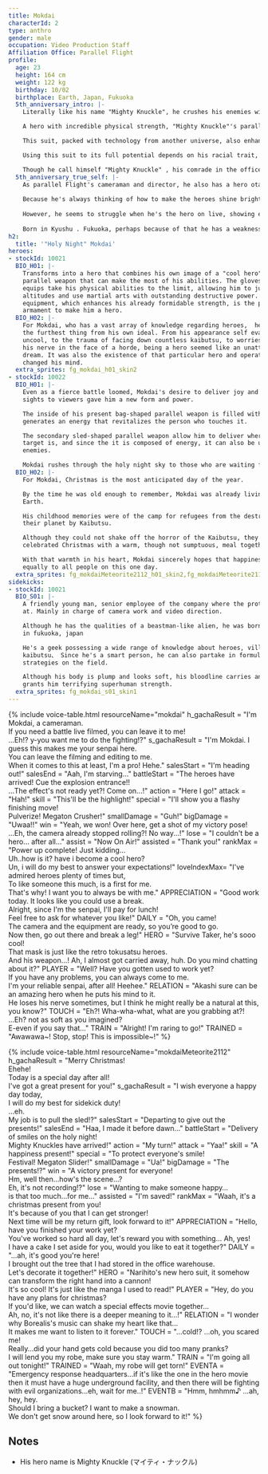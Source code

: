 ```yaml
---
title: Mokdai
characterId: 2
type: anthro
gender: male
occupation: Video Production Staff
Affiliation Office: Parallel Flight
profile:
  age: 23
  height: 164 cm
  weight: 122 kg
  birthday: 10/02
  birthplace: Earth, Japan, Fukuoka
  5th_anniversary_intro: |-
    Literally like his name "Mighty Knuckle", he crushes his enemies with his fist!

    A hero with incredible physical strength, "Mighty Knuckle"'s parallel weapon is a      powered suit that amplifies his natural superhuman power.

    This suit, packed with technology from another universe, also enhance hearing and      vision, at the cost of being extremely heavy.

    Using this suit to its full potential depends on his racial trait, but it seems he     himself aren't very aware of his superhuman strength.

    Though he call himself "Mighty Knuckle" , his comrade in the office tend to call       him by his name which makes him a little dissatisfied.
  5th_anniversary_true_self: |-
    As parallel Flight's cameraman and director, he also has a hero otaku side.
    
    Because he's always thinking of how to make the heroes shine brighter on camera,       his directing play a role on the acquisition of ViewPower and has become the           signature feature of Parallel Flight's Live.
    
    However, he seems to struggle when he's the hero on live, showing embarassed,          depressed, sometimes a little proud, his emotion keeps changing.
    
    Born in Kyushu . Fukuoka, perhaps because of that he has a weakness for Fukuoka's      specialties, whenever Orient City held a regional product exhibitions he always        visit without hesitation.
h2:
  title: '"Holy Night" Mokdai'
heroes:
- stockId: 10021
  BIO_H01: |-
    Transforms into a hero that combines his own image of a "cool hero" with a
    parallel weapon that can make the most of his abilities. The gloves and shoes he
    equips take his physical abilities to the limit, allowing him to jump high
    altitudes and use martial arts with outstanding destructive power. This
    equipment, which enhances his already formidable strength, is the perfect
    armament to make him a hero.
  BIO_H02: |-
    For Mokdai, who has a vast array of knowledge regarding heroes,  he himself was
    the furthest thing from his own ideal. From his appearance self evaluated as
    uncool, to the trauma of facing down countless kaibutsu, to worries of losing
    his nerve in the face of a horde, being a hero seemed like an unattainable
    dream. It was also the existence of that particular hero and operator that
    changed his mind.
  extra_sprites: fg_mokdai_h01_skin2
- stockId: 10022
  BIO_H01: |-
    Even as a fierce battle loomed, Mokdai's desire to deliver joy and gorgeous
    sights to viewers gave him a new form and power.

    The inside of his present bag-shaped parallel weapon is filled with ether, and
    generates an energy that revitalizes the person who touches it.

    The secondary sled-shaped parallel weapon allow him to deliver wherever the
    target is, and since the it is composed of energy, it can also be used to attack
    enemies.

    Mokdai rushes through the holy night sky to those who are waiting for Christmas.
  BIO_H02: |-
    For Mokdai, Christmas is the most anticipated day of the year.

    By the time he was old enough to remember, Mokdai was already living his life on
    Earth.

    His childhood memories were of the camp for refugees from the destruction of
    their planet by Kaibutsu.

    Although they could not shake off the horror of the Kaibutsu, they still
    celebrated Christmas with a warm, though not sumptuous, meal together.

    With that warmth in his heart, Mokdai sincerely hopes that happiness will come
    equally to all people on this one day.
  extra_sprites: fg_mokdaiMeteorite2112_h01_skin2,fg_mokdaiMeteorite2112_h01_skin3,fg_mokdaiMeteorite2112_h02_skin2,fg_mokdaiMeteorite2112_h02_skin3,fg_mokdaiMeteorite2112_h02_skin4,fg_mokdaiMeteorite2112_h02_skin5
sidekicks:
- stockId: 10021
  BIO_S01: |-
    A friendly young man, senior employee of the company where the protagonist works
    at. Mainly in charge of camera work and video direction.

    Although he has the qualities of a beastman-like alien, he was born and raised
    in fukuoka, japan

    He's a geek possessing a wide range of knowledge about heroes, villains, and
    kaibutsu、 Since he's a smart person, he can also partake in formulating
    strategies on the field.

    Although his body is plump and looks soft, his bloodline carries an effect that
    grants him terrifying superhuman strength.
  extra_sprites: fg_mokdai_s01_skin1
---
```


{% include voice-table.html resourceName="mokdai"
h_gachaResult = "I'm Mokdai, a cameraman.<br>If you need a battle live filmed, you can leave it to me!<br>...Eh!? y-you want me to do the fighting!?"
s_gachaResult = "I'm Mokdai. I guess this makes me your senpai here.<br>You can leave the filming and editing to me.<br>When it comes to this at least, I'm a pro! Hehe."
salesStart = "I'm heading out!"
salesEnd = "Aah, I'm starving..."
battleStart = "The heroes have arrived! Cue the explosion entrance!!<br>...The effect's not ready yet?! Come on...!"
action = "Here I go!"
attack = "Hah!"
skill = "This'll be the highlight!"
special = "I'll show you a flashy finishing move!<br>Pulverize! Megaton Crusher!"
smallDamage = "Guh!"
bigDamage = "Uwaa!!"
win = "Yeah, we won! Over here, get a shot of my victory pose!<br>...Eh, the camera already stopped rolling?! No way...!"
lose = "I couldn't be a hero... after all..."
assist = "Now On Air!"
assisted = "Thank you!"
rankMax = "Power up complete! Just kidding...<br>Uh..how is it? have i become a cool hero?<br>Un, i will do my best to answer your expectations!"
loveIndexMax= "I've admired heroes plenty of times but,<br>To like someone this much, is a first for me.<br>That's why! I want you to always be with me."
APPRECIATION = "Good work today. It looks like you could use a break.<br>Alright, since I'm the senpai, I'll pay for lunch!<br>Feel free to ask for whatever you like!"
DAILY = "Oh, you came!<br>The camera and the equipment are ready, so you’re good to go.<br>Now then, go out there and break a leg!"
HERO = "Survive Taker, he's sooo cool!<br>That mask is just like the retro  tokusatsu heroes. <br>And his weapon...! Ah, I almost got carried away, huh. Do you mind chatting about it?"
PLAYER = "Well?  Have you gotten used to work yet?<br>If you have any problems, you can always come to me.<br>I'm your reliable senpai, after all!  Heehee."
RELATION = "Akashi sure can be an amazing hero when he puts his mind to it.<br> He loses his nerve sometimes, but I think he might really be a natural at this, you know?"
TOUCH = "Eh?! Wha-wha-what, what are you grabbing at?!<br>...Eh? not as soft as you imagined?<br>E-even if you say that…"
TRAIN = "Alright! I'm raring to go!"
TRAINED = "Awawawa~! Stop, stop! This is impossible~!"
%}

{% include voice-table.html resourceName="mokdaiMeteorite2112"
h_gachaResult = "Merry Christmas!<br>Ehehe!<br>Today is a special day after all!<br>I've got a great present for you!"
s_gachaResult = "I wish everyone a happy day today,<br>I will do my best for sidekick duty!<br>…eh.<br>My job is to pull the sled!?"
salesStart = "Departing to give out the presents!"
salesEnd = "Haa, I made it before dawn…"
battleStart = "Delivery of smiles on the holy night!<br>Mighty Knuckles have arrived!"
action = "My turn!"
attack = "Yaa!"
skill = "A happiness present!"
special = "To protect everyone's smile!<br>Festival! Megaton Slider!"
smallDamage = "Ua!"
bigDamage = "The presents!?"
win = "A victory present for everyone!<br>Hm, well then…how's the scene…?<br>Eh, it's not recording!?"
lose = "Wanting to make someone happy…<br>is that too much…for me…"
assisted = "I'm saved!"
rankMax = "Waah, it's a christmas present from you!<br>It's because of you that I can get stronger!<br>Next time will be my return gift, look forward to it!"
APPRECIATION = "Hello, have you finished your work yet?<br>You've worked so hard all day, let's reward you with something... Ah, yes!<br>I have a cake I set aside for you, would you like to eat it together?"
DAILY = "…ah, it's good you're here!<br>I brought out the tree that I had stored in the office warehouse.<br>Let's decorate it together!"
HERO = "Narihito's new hero suit, it somehow can transform the right hand into a cannon!<br>It's so cool! It's just like the manga I used to read!"
PLAYER = "Hey, do you have any plans for christmas?<br>If you'd like, we can watch a special effects movie together...<br>Ah, no, it's not like there is a deeper meaning to it...!"
RELATION = "I wonder why Borealis's music can shake my heart like that…<br>It makes me want to listen to it forever."
TOUCH = "…cold!? …oh, you scared me!<br>Really…did your hand gets cold because you did too many pranks?<br>I will lend you my robe, make sure you stay warm."
TRAIN = "I'm going all out tonight!"
TRAINED = "Waah, my robe will get torn!"
EVENTA = "Emergency response headquarters…if it's like the one in the hero movie then it must have a huge underground facility, and then there will be fighting with evil organizations…eh, wait for me..!"
EVENTB = "Hmm, hmhmm♪  …ah, hey, hey.<br>Should I bring a bucket? I want to make a snowman.<br>We don't get snow around here, so I look forward to it!"
%}

## Notes

- His hero name is Mighty Knuckle (マイティ・ナックル)
